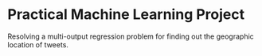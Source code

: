 # Practical Machine Learning Project

Resolving a multi-output regression problem for finding out the geographic location of tweets.
